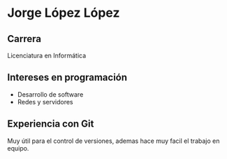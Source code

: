 # Jorge López López
## Carrera
Licenciatura en Informática
## Intereses en programación
- Desarrollo de software 
- Redes y servidores
## Experiencia con Git
Muy útil para el control de versiones,
ademas hace muy facil el trabajo en equipo.
